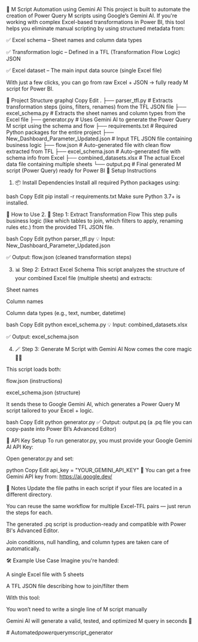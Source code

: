 📘 M Script Automation using Gemini AI
This project is built to automate the creation of Power Query M scripts using Google’s Gemini AI. If you're working with complex Excel-based transformations in Power BI, this tool helps you eliminate manual scripting by using structured metadata from:

✅ Excel schema – Sheet names and column data types

✅ Transformation logic – Defined in a TFL (Transformation Flow Logic) JSON

✅ Excel dataset – The main input data source (single Excel file)

With just a few clicks, you can go from raw Excel + JSON → fully ready M script for Power BI.

📁 Project Structure
graphql
Copy
Edit
.
├── parser_tfl.py                     # Extracts transformation steps (joins, filters, renames) from the TFL JSON file
├── excel_schema.py                   # Extracts the sheet names and column types from the Excel file
├── generator.py                      # Uses Gemini AI to generate the Power Query M script using the schema and flow
├── requirements.txt                  # Required Python packages for the entire project
├── New_Dashboard_Parameter_Updated.json  # Input TFL JSON file containing business logic
├── flow.json                         # Auto-generated file with clean flow extracted from TFL
├── excel_schema.json                 # Auto-generated file with schema info from Excel
├── combined_datasets.xlsx           # The actual Excel data file containing multiple sheets
└── output.pq                         # Final generated M script (Power Query) ready for Power BI
🔧 Setup Instructions
1. 📦 Install Dependencies
Install all required Python packages using:

bash
Copy
Edit
pip install -r requirements.txt
Make sure Python 3.7+ is installed.

🚀 How to Use
2. 🧠 Step 1: Extract Transformation Flow
This step pulls business logic (like which tables to join, which filters to apply, renaming rules etc.) from the provided TFL JSON file.

bash
Copy
Edit
python parser_tfl.py
💡 Input: New_Dashboard_Parameter_Updated.json

✅ Output: flow.json (cleaned transformation steps)

3. 📊 Step 2: Extract Excel Schema
This script analyzes the structure of your combined Excel file (multiple sheets) and extracts:

Sheet names

Column names

Column data types (e.g., text, number, datetime)

bash
Copy
Edit
python excel_schema.py
💡 Input: combined_datasets.xlsx

✅ Output: excel_schema.json

4. 🪄 Step 3: Generate M Script with Gemini AI
Now comes the core magic 🎩✨

This script loads both:

flow.json (instructions)

excel_schema.json (structure)

It sends these to Google Gemini AI, which generates a Power Query M script tailored to your Excel + logic.

bash
Copy
Edit
python generator.py
✅ Output: output.pq (a .pq file you can copy-paste into Power BI’s Advanced Editor)

🔐 API Key Setup
To run generator.py, you must provide your Google Gemini AI API Key:

Open generator.py and set:

python
Copy
Edit
api_key = "YOUR_GEMINI_API_KEY"
🧠 You can get a free Gemini API key from: https://ai.google.dev/

📝 Notes
Update the file paths in each script if your files are located in a different directory.

You can reuse the same workflow for multiple Excel-TFL pairs — just rerun the steps for each.

The generated .pq script is production-ready and compatible with Power BI's Advanced Editor.

Join conditions, null handling, and column types are taken care of automatically.

🛠️ Example Use Case
Imagine you're handed:

A single Excel file with 5 sheets

A TFL JSON file describing how to join/filter them

With this tool:

You won’t need to write a single line of M script manually

Gemini AI will generate a valid, tested, and optimized M query in seconds 🚀

#   A u t o m a t e d _ p o w e r _ q u e r y _ m _ s c r i p t _ g e n e r a t o r  
 